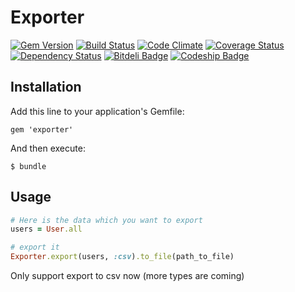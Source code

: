 # Exporter
[![Gem Version](https://badge.fury.io/rb/exporter.png)](http://badge.fury.io/rb/exporter)
[![Build Status](https://travis-ci.org/voanhduy1512/exporter.png?branch=master)](https://travis-ci.org/voanhduy1512/exporter)
[![Code Climate](https://codeclimate.com/github/voanhduy1512/exporter.png)](https://codeclimate.com/github/voanhduy1512/exporter)
[![Coverage Status](https://coveralls.io/repos/voanhduy1512/exporter/badge.png)](https://coveralls.io/r/voanhduy1512/exporter)
[![Dependency Status](https://gemnasium.com/voanhduy1512/exporter.png)](https://gemnasium.com/voanhduy1512/exporter)
[![Bitdeli Badge](https://d2weczhvl823v0.cloudfront.net/voanhduy1512/exporter/trend.png)](https://bitdeli.com/free "Bitdeli Badge")
[![Codeship Badge](https://www.codeship.io/projects/e0b43a20-112f-0131-41e4-7e338af339fa/status)](https://www.codeship.io/projects/7774)


## Installation

Add this line to your application's Gemfile:

    gem 'exporter'

And then execute:

    $ bundle

## Usage
``` ruby
# Here is the data which you want to export
users = User.all

# export it
Exporter.export(users, :csv).to_file(path_to_file)
```

Only support export to csv now (more types are coming)




